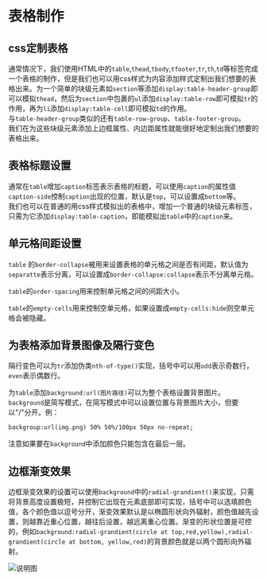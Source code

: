 #   表格制作  
##  css定制表格  
通常情况下，我们使用HTML中的`table`,`thead`,`tbody`,`tfooter`,`tr`,`th`,`td`等标签完成一个表格的制作，但是我们也可以用css样式为内容添加样式定制出我们想要的表格出来。为一个简单的块级元素如`section`等添加`display:table-header-group`即可以模拟`thead`，然后为`section`中包裹的`ul`添加`display:table-row`即可模拟`tr`的作用，再为`li`添加`display:table-cell`即可模拟`td`的作用。  
与`table-header-group`类似的还有`table-row-group`、`table-footer-group`。  
我们在为这些块级元素添加上边框属性、内边距属性就能很好地定制出我们想要的表格出来。  

##  表格标题设置  
通常在`table`增加`caption`标签表示表格的标题，可以使用`caption`的属性值`caption-side`控制`caption`出现的位置，默认是`top`，可以设置成`bottom`等。  
我们也可以在普通的用css样式模拟出的表格中，增加一个普通的块级元素标签，只需为它添加`display:table-caption`，即能模拟出`table`中的`caption`来。  



##  单元格间距设置  

`table` 的`border-collapse`被用来设置表格的单元格之间是否有间距，默认值为`separatte`表示分离，可以设置成`border-collapse:collapse`表示不分离单元格。  

`table`的`order-spacing`用来控制单元格之间的间距大小。  

`table`的`empty-cells`用来控制空单元格，如果设置成`empty-cells:hide`则空单元格会被隐藏。  



##  为表格添加背景图像及隔行变色  

隔行变色可以为`tr`添加伪类`nth-of-type()`实现，括号中可以用`odd`表示奇数行，`even`表示偶数行。  

为`table`添加`background:url(图片路径)`可以为整个表格设置背景图片。`background`是简写模式，在简写模式中可以设置位置与背景图片大小，但要以"/"分开。例：  

```html
backgroup:url(img.png) 50% 50%/100px 50px no-repeat;    
```

注意如果要在`background`中添加颜色只能包含在最后一层。  



##  边框渐变效果

边框渐变效果的设置可以使用`background`中的`radial-grandient()`来实现，只需将背景高度设置极短，并控制它出现在元素底部即可实现，括号中可以选填颜色值，各个颜色值以逗号分开，渐变效果默认是以椭圆形状向外辐射，颜色值越先设置，则越靠近重心位置，越往后设置，越远离重心位置。渐变的形状位置是可控的，例如`background:radial-grandient(circle at top,red,yellow),radial-grandient(circle at bottom, yellow,red)`的背景颜色就是以两个圆形向外辐射。  

![说明图](D:\computer_language\前端\Web_Design_Study\完善学习前端\表格制作\Snipaste_2020-03-10_22-15-48.png)








